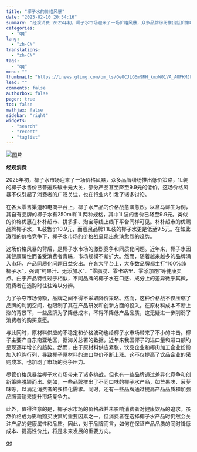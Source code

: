 ```yaml
---
title: "椰子水的价格风暴"
date: "2025-02-10 20:54:16"
summary: "经观消费 2025年初，椰子水市场迎来了一场价格风暴，众多品牌纷纷推出低价策略，1L装的椰子水售价已..."
categories:
  - "qq"
lang:
  - "zh-CN"
translations:
  - "zh-CN"
tags:
  - "qq"
menu: ""
thumbnail: "https://inews.gtimg.com/om_ls/OeOCJLG6m9RH_kmxW01VA_AOPKMJkYsJ-DP_aIb46UXRIAA_640360/0"
lead: ""
comments: false
authorbox: false
pager: true
toc: false
mathjax: false
sidebar: "right"
widgets:
  - "search"
  - "recent"
  - "taglist"
---
```


![图片](https://inews.gtimg.com/om_bt/OpqtXfrNFq5w0b5KbE1TA75yjnN8j2GJ1KW8tbbsAECJUAA/641)

**经观消费** 

2025年初，椰子水市场迎来了一场价格风暴，众多品牌纷纷推出低价策略，1L装的椰子水售价已普遍跌破十元大关，部分产品甚至降至9.9元的低价。这场价格风暴不仅引起了消费者的广泛关注，也在行业内引发了诸多讨论。

在各大零售渠道和电商平台上，椰子水产品的价格战愈演愈烈。以盒马鲜生为例，其自有品牌的椰子水有250ml和1L两种规格，其中1L装的售价已降至9.9元。类似的价格优惠在朴朴超市、拼多多、淘宝等线上线下平台同样可见。朴朴超市的优赐品牌椰子水，1L装售价10.9元，而蔻泉品牌1.1L装的椰子水更是低至9.5元。在如此激烈的价格竞争下，椰子水市场的价格战呈现出愈演愈烈的趋势。

这场价格风暴的背后，是椰子水市场的激烈竞争和同质化问题。近年来，椰子水因其健康属性而备受消费者青睐，市场规模不断扩大。然而，随着越来越多的品牌涌入市场，产品同质化问题日益突出。在各大平台上，大多数品牌都主打“100%纯椰子水”，强调“纯果汁、无添加水”、“零脂肪、零卡路里、零添加剂”等健康卖点。由于产品特性过于相似，不同品牌的椰子水在口感、成分上的差异微乎其微，消费者在选购时往往难以分辨。

为了争夺市场份额，品牌之间不得不采取降价策略。然而，这种价格战不仅压缩了品牌的利润空间，也限制了其在产品研发和创新方面的投入。在原材料成本不断上涨的背景下，一些品牌为了降低成本，不得不降低产品品质，这无疑进一步削弱了消费者的购买意愿。

与此同时，原材料供应的不稳定和价格波动也给椰子水市场带来了不小的冲击。椰子主要产自东南亚地区，据海关总署的数据，近年来我国椰子的进口量和进口额均呈现逐年增长的趋势。然而，由于原材料供应紧张，饮品企业和椰肉加工企业纷纷加入抢购行列，导致椰子原材料的进口单价不断上涨。这不仅提高了饮品企业的采购成本，也加剧了市场的竞争压力。

尽管价格风暴给椰子水市场带来了诸多挑战，但也有一些品牌通过差异化竞争和创新策略脱颖而出。例如，一些品牌推出了不同口味的椰子水产品，如芒果味、菠萝味等，以满足消费者的多样化需求。同时，还有一些品牌通过提高产品品质和加强品牌营销来提升市场竞争力。

此外，值得注意的是，椰子水市场的价格战并未影响消费者对健康饮品的追求。虽然价格成为影响购买决策的重要因素之一，但消费者在选择椰子水产品时仍然会关注产品的健康属性和品质。因此，对于品牌而言，如何在保证产品品质的同时降低成本、提高性价比，将是未来发展的重要方向。

[qq](https://new.qq.com/rain/a/20250210A0890N00)
